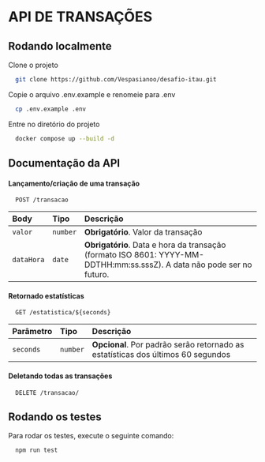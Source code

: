 
# API DE TRANSAÇÕES

## Rodando localmente

Clone o projeto

```bash
  git clone https://github.com/Vespasianoo/desafio-itau.git
```
Copie o arquivo .env.example e renomeie para .env
```bash
  cp .env.example .env
```

Entre no diretório do projeto

```bash
  docker compose up --build -d
```


## Documentação da API

#### Lançamento/criação de uma transação

```http
  POST /transacao
```

| Body   | Tipo       | Descrição                           |
| :---------- | :--------- | :---------------------------------- |
| `valor` | `number` | **Obrigatório**. Valor da transação |
| `dataHora` | `date` | **Obrigatório**. Data e hora da transação (formato ISO 8601: YYYY-MM-DDTHH:mm:ss.sssZ).  A data não pode ser no futuro. |

#### Retornado estatísticas

```http
  GET /estatistica/${seconds}
```

| Parâmetro   | Tipo       | Descrição                                   |
| :---------- | :--------- | :------------------------------------------ |
| `seconds`      | `number` | **Opcional**. Por padrão serão retornado as estatísticas dos últimos 60 segundos |


#### Deletando todas as transações

```http
  DELETE /transacao/
```
## Rodando os testes

Para rodar os testes, execute o seguinte comando:

```bash
  npm run test
```

